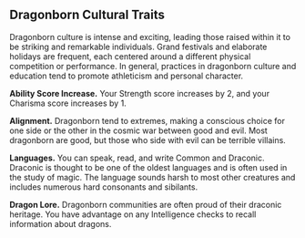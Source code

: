 ## Dragonborn Cultural Traits 

Dragonborn culture is intense and exciting, leading those raised within it to be striking and remarkable individuals. Grand festivals and elaborate holidays are frequent, each centered around a different physical competition or performance. In general, practices in dragonborn culture and education tend to promote athleticism and personal character.

**Ability Score Increase.** Your Strength score increases by 2, and your Charisma score increases by 1.  

**Alignment.** Dragonborn tend to extremes, making a conscious choice for one side or the other in the cosmic war between good and evil. Most dragonborn are good, but those who side with evil can be terrible villains.  

**Languages.** You can speak, read, and write Common and Draconic. Draconic is thought to be one of the oldest languages and is often used in the study of magic. The language sounds harsh to most other creatures and includes numerous hard consonants and sibilants. 

**Dragon Lore.** Dragonborn communities are often proud of their draconic
heritage. You have advantage on any Intelligence checks to recall information
about dragons.